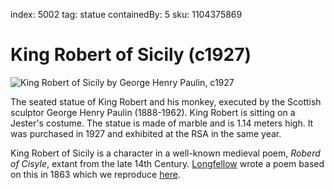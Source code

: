 index: 5002
tag: statue
containedBy: 5
sku: 1104375869

# King Robert of Sicily (c1927)

![King Robert of Sicily by George Henry Paulin, c1927](image:king-robert-of-sicily.jpg)

The seated statue of King Robert and his monkey, executed by the
Scottish sculptor George Henry Paulin (1888-1962). King Robert is
sitting on a Jester's costume.  The statue is made of marble and
is 1.14 meters high. It was purchased in 1927 and exhibited at the RSA
in the same year.

King Robert of Sicily is a character in a well-known medieval poem,
_Roberd of Cisyle_, extant from the late 14th Century.
[Longfellow](/wiki/Henry_Wadsworth_Longfellow) wrote a poem based on
this in 1863 which we reproduce
[here](king-robert-of-sicily-longfellow.html).

